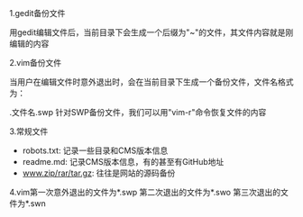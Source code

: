 1.gedit备份文件

用gedit编辑文件后，当前目录下会生成一个后缀为"~"的文件，其文件内容就是刚编辑的内容

2.vim备份文件

当用户在编辑文件时意外退出时，会在当前目录下生成一个备份文件，文件名格式为：

.文件名.swp 针对SWP备份文件，我们可以用"vim-r"命令恢复文件的内容

3.常规文件

* robots.txt: 记录一些目录和CMS版本信息
* readme.md: 记录CMS版本信息，有的甚至有GitHub地址
* www.zip/rar/tar.gz: 往往是网站的源码备份

4.vim第一次意外退出的文件为\*.swp 第二次退出的文件为\*.swo 第三次退出的文件为\*.swn

